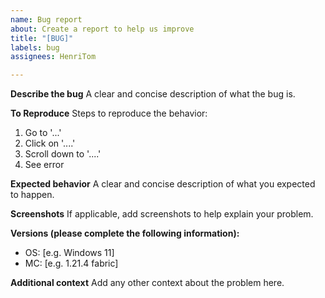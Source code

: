 ```yaml
---
name: Bug report
about: Create a report to help us improve
title: "[BUG]"
labels: bug
assignees: HenriTom

---
```


**Describe the bug**
A clear and concise description of what the bug is.

**To Reproduce**
Steps to reproduce the behavior:
1. Go to '...'
2. Click on '....'
3. Scroll down to '....'
4. See error

**Expected behavior**
A clear and concise description of what you expected to happen.

**Screenshots**
If applicable, add screenshots to help explain your problem.

**Versions (please complete the following information):**
 - OS: [e.g. Windows 11]
 - MC: [e.g. 1.21.4 fabric]

**Additional context**
Add any other context about the problem here.
